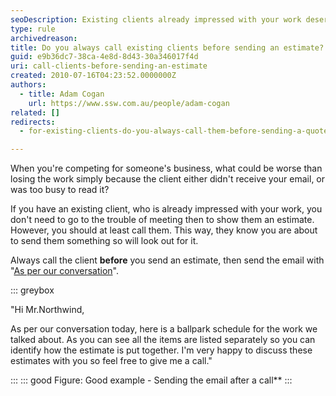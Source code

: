 ```yaml
---
seoDescription: Existing clients already impressed with your work deserve a personalized touch before sending estimates, ensuring they receive and review them promptly.
type: rule
archivedreason:
title: Do you always call existing clients before sending an estimate?
guid: e9b36dc7-38ca-4e8d-8d43-30a346017f4d
uri: call-clients-before-sending-an-estimate
created: 2010-07-16T04:23:52.0000000Z
authors:
  - title: Adam Cogan
    url: https://www.ssw.com.au/people/adam-cogan
related: []
redirects:
  - for-existing-clients-do-you-always-call-them-before-sending-a-quote

---
```


When you're competing for someone's business, what could be worse than losing the work simply because the client either didn't receive your email, or was too busy to read it?

If you have an existing client, who is already impressed with your work, you don't need to go to the trouble of meeting then to show them an estimate. However, you should at least call them. This way, they know you are about to send them something so will look out for it.

Always call the client **before** you send an estimate, then send the email with "[As per our conversation](/as-per-our-conversation-emails)".

<!--endintro-->

::: greybox

"Hi Mr.Northwind,

As per our conversation today, here is a ballpark schedule for the work we talked about. As you can see all the items are listed separately so you can identify how the estimate is put together. I'm very happy to discuss these estimates with you so feel free to give me a call."

:::
::: good
Figure: Good example - Sending the email after a call**
:::
